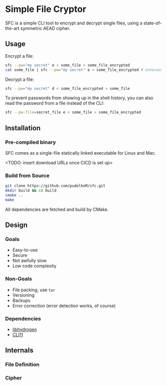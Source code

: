 # Simple File Cryptor

SFC is a simple CLI tool to encrypt and decrypt single files, using a state-of-the-art symmetric AEAD cipher.

## Usage

Encrypt a file:

```bash
sfc --pw="my secret" e < some_file > some_file_encrypted
cat some_file | sfc --pw="my secret" e > some_file_encrypted # unnecessary use of cat
```

Decrypt a file:

```bash
sfc --pw="my secret" d < some_file_encrypted > some_file
```

To prevent passwords from showing up in the shell history, you can also read the password from a file instead of the CLI:

```bash
sfc --pw-file=secret_file e < some_file > some_file_encrypted
```

## Installation

### Pre-compiled binary
SFC comes as a single-file statically linked executable for Linux and Mac.

<TODO: insert download URLs once CICD is set up>

### Build from Source

```bash
git clone https://github.com/pudelkoM/sfc.git
mkdir build && cd build
cmake ..
make
```

All dependencies are fetched and build by CMake.

## Design

### Goals

- Easy-to-use
- Secure
- Not awfully slow
- Low code complexity

### Non-Goals

- File packing, use ``tar``
- Versioning
- Backups
- Error correction (error detection works, of course)

### Dependencies

- [libhydrogen](https://github.com/jedisct1/libhydrogen)
- [CLI11](https://github.com/CLIUtils/CLI11)

## Internals

### File Definition

### Cipher